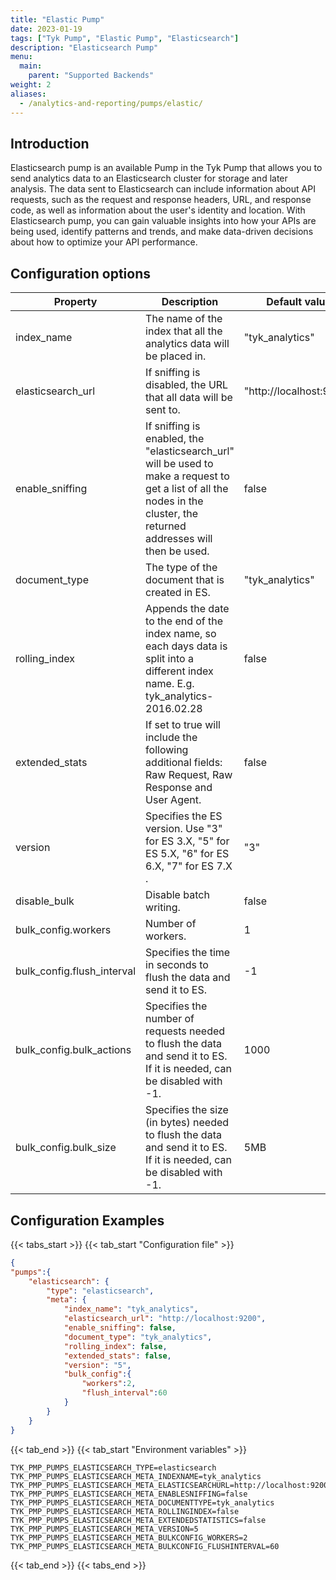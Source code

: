 ```yaml
---
title: "Elastic Pump"
date: 2023-01-19
tags: ["Tyk Pump", "Elastic Pump", "Elasticsearch"]
description: "Elasticsearch Pump"
menu:
  main:
    parent: "Supported Backends"
weight: 2
aliases:
  - /analytics-and-reporting/pumps/elastic/
---
```


## Introduction

Elasticsearch pump is an available Pump in the Tyk Pump that allows you to send analytics data to an Elasticsearch cluster for storage and later analysis. The data sent to Elasticsearch can include information about API requests, such as the request and response headers, URL, and response code, as well as information about the user's identity and location. With Elasticsearch pump, you can gain valuable insights into how your APIs are being used, identify patterns and trends, and make data-driven decisions about how to optimize your API performance.

## Configuration options

| Property         | Description                                                                                                                                   | Default value       |
|----------------------|---------------------------------------------------------------------------------------------------------------------------------------------------|------------------------|
| index_name           | The name of the index that all the analytics data will be placed in.                                                                            | "tyk_analytics"        |
| elasticsearch_url    | If sniffing is disabled, the URL that all data will be sent to.                                                                                 | "http://localhost:9200"|
| enable_sniffing      | If sniffing is enabled, the "elasticsearch_url" will be used to make a request to get a list of all the nodes in the cluster, the returned addresses will then be used. | false                   |
| document_type        | The type of the document that is created in ES.                                                                                                | "tyk_analytics"        |
| rolling_index        | Appends the date to the end of the index name, so each days data is split into a different index name. E.g. tyk_analytics-2016.02.28            |  false                   |
| extended_stats       | If set to true will include the following additional fields: Raw Request, Raw Response and User Agent.                                           |      false                 |
| version              | Specifies the ES version. Use "3" for ES 3.X, "5" for ES 5.X, "6" for ES 6.X, "7" for ES 7.X .                                                 | "3"                      |
| disable_bulk         | Disable batch writing.                                                                                                                           | false                    |
| bulk_config.workers  | Number of workers.                                                                                                                               | 1                        |
| bulk_config.flush_interval | Specifies the time in seconds to flush the data and send it to ES.  |       -1                    |
| bulk_config.bulk_actions | Specifies the number of requests needed to flush the data and send it to ES. If it is needed, can be disabled with -1. |1000 |
| bulk_config.bulk_size| Specifies the size (in bytes) needed to flush the data and send it to ES. If it is needed, can be disabled with -1. | 5MB |

## Configuration Examples

{{< tabs_start >}}
{{< tab_start "Configuration file" >}}
```json
{
"pumps":{
    "elasticsearch": {
        "type": "elasticsearch",
        "meta": {
            "index_name": "tyk_analytics",
            "elasticsearch_url": "http://localhost:9200",
            "enable_sniffing": false,
            "document_type": "tyk_analytics",
            "rolling_index": false,
            "extended_stats": false,
            "version": "5",
            "bulk_config":{
                "workers":2,
                "flush_interval":60
            }
        }
    }
}
```
{{< tab_end >}}
{{< tab_start "Environment variables" >}}
```
TYK_PMP_PUMPS_ELASTICSEARCH_TYPE=elasticsearch
TYK_PMP_PUMPS_ELASTICSEARCH_META_INDEXNAME=tyk_analytics
TYK_PMP_PUMPS_ELASTICSEARCH_META_ELASTICSEARCHURL=http://localhost:9200
TYK_PMP_PUMPS_ELASTICSEARCH_META_ENABLESNIFFING=false
TYK_PMP_PUMPS_ELASTICSEARCH_META_DOCUMENTTYPE=tyk_analytics
TYK_PMP_PUMPS_ELASTICSEARCH_META_ROLLINGINDEX=false
TYK_PMP_PUMPS_ELASTICSEARCH_META_EXTENDEDSTATISTICS=false
TYK_PMP_PUMPS_ELASTICSEARCH_META_VERSION=5
TYK_PMP_PUMPS_ELASTICSEARCH_META_BULKCONFIG_WORKERS=2
TYK_PMP_PUMPS_ELASTICSEARCH_META_BULKCONFIG_FLUSHINTERVAL=60
```
{{< tab_end >}}
{{< tabs_end >}}